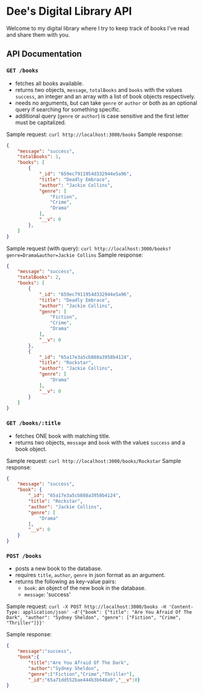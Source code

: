 # Dee's Digital Library API
Welcome to my digital library where I try to keep track of books I've read and share them with you.

## API Documentation

### `GET /books`
- fetches all books available.
- returns two objects, `message`, `totalBooks` and `books` with the values `success`, an integer and an array with a list of book objects respectively.
- needs no arguments, but can take `genre` or `author` or both as an optional query if searching for something specific.
- additional query (`genre` or `author`) is case sensitive and the first letter must be capitalized.

Sample request: `curl http://localhost:3000/books`
Sample response:
``` json
{
    "message": "success",
    "totalBooks": 1,
    "books": [
        {
            "_id": "659ec7911954d332944e5a96",
            "title": "Deadly Embrace",
            "author": "Jackie Collins",
            "genre": [
                "Fiction",
                "Crime",
                "Drama"
            ],
            "__v": 0
        },
    ]
}
```
Sample request (with query): `curl http://localhost:3000/books?genre=Drama&author=Jackie Collins`
Sample response:
``` json
{
    "message": "success",
    "totalBooks": 2,
    "books": [
        {
            "_id": "659ec7911954d332944e5a96",
            "title": "Deadly Embrace",
            "author": "Jackie Collins",
            "genre": [
                "Fiction",
                "Crime",
                "Drama"
            ],
            "__v": 0
        },
        {
            "_id": "65a17e3a5cb888a3958b4124",
            "title": "Rockstar",
            "author": "Jackie Collins",
            "genre": [
                "Drama"
            ],
            "__v": 0
        }
    ]
}
```

### `GET /books/:title`
- fetches ONE book with matching title.
- returns two objects, `message` and `book` with the values `success` and a book object.

Sample request: `curl http://localhost:3000/books/Rockstar`
Sample response:
``` json
{
    "message": "success",
    "book": {
        "_id": "65a17e3a5cb888a3958b4124",
        "title": "Rockstar",
        "author": "Jackie Collins",
        "genre": [
            "Drama"
        ],
        "__v": 0
    }
}
```

### `POST /books`
- posts a new book to the database.
- requires `title`, `author`, `genre` in json format as an argument.
- returns the following as key-value pairs:
    - `book`: an object of the new book in the database.
    - `message`: 'success'

Sample request: `curl -X POST http://localhost:3000/books -H 'Content-Type: application/json' -d'{"book": {"title": "Are You Afraid Of The Dark", "author": "Sydney Sheldon", "genre": ["Fiction", "Crime", "Thriller"]}}'`

Sample response:
``` json
{
    "message":"success",
    "book":{
        "title":"Are You Afraid Of The Dark",
        "author":"Sydney Sheldon",
        "genre":["Fiction","Crime","Thriller"],
        "_id":"65a71dd552bae444b3b648a9","__v":0}
}
```

